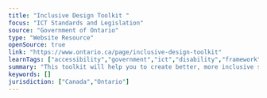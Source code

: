 ```yaml
---
title: "Inclusive Design Toolkit "
focus: "ICT Standards and Legislation"
source: "Government of Ontario"
type: "Website Resource"
openSource: true
link: "https://www.ontario.ca/page/inclusive-design-toolkit"
learnTags: ["accessibility","government","ict","disability","framework","canadianLandscape"]
summary: "This toolkit will help you to create better, more inclusive services for everyone."
keywords: []
jurisdiction: ["Canada","Ontario"]
---
```

